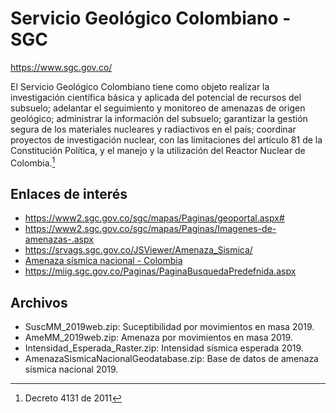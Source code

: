 # Servicio Geológico Colombiano - SGC

https://www.sgc.gov.co/

El Servicio Geológico Colombiano tiene como objeto realizar la investigación científica básica y aplicada del potencial de recursos del subsuelo; adelantar el seguimiento y monitoreo de amenazas de origen geológico; administrar la información del subsuelo; garantizar la gestión segura de los materiales nucleares y radiactivos en el país; coordinar proyectos de investigación nuclear, con las limitaciones del artículo 81 de la Constitución Política, y el manejo y la utilización del Reactor Nuclear de Colombia.[^1]


## Enlaces de interés

* https://www2.sgc.gov.co/sgc/mapas/Paginas/geoportal.aspx#
* https://www2.sgc.gov.co/sgc/mapas/Paginas/Imagenes-de-amenazas-.aspx
* https://srvags.sgc.gov.co/JSViewer/Amenaza_Sismica/
* [Amenaza sísmica nacional - Colombia](https://www.colombiaenmapas.gov.co/#)
* https://miig.sgc.gov.co/Paginas/PaginaBusquedaPredefnida.aspx


## Archivos

* SuscMM_2019web.zip: Suceptibilidad por movimientos ​en masa 2019.
* AmeMM_2019web.zip: Amenaza por movimientos ​en masa 2019.
* Intensidad_Esperada_Raster.zip: Intensidad sísmica esperada 2019.
* AmenazaSismicaNacionalGeodatabase.zip: Base de datos de amenaza sísmica nacional 2019.



[^1]:  Decreto 4131 de 2011